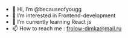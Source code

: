 
- 👋 Hi, I’m @becauseofyougg
- 👀 I’m interested in Frontend-development
- 🌱 I’m currently learning React js
- 📫 How to reach me : frolow-dimka@mail.ru

<!---
becauseofyougg/becauseofyougg is a ✨ special ✨ repository because its `README.md` (this file) appears on your GitHub profile.
You can click the Preview link to take a look at your changes.
--->
